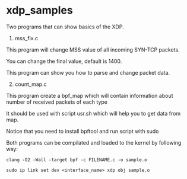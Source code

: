 # xdp_samples
Two programs that can show basics of the XDP. 
1. mss_fix.c

This program will change MSS value of all incoming SYN-TCP packets. 

You can change the final value, default is 1400.
 
This program can show you how to parse and change packet data.
 
 2. count_map.c

This program create a bpf_map which will contain information about number of received packets of each type

It should be used with script usr.sh which will help you to get data from map. 

Notice that you need to install bpftool and run script with sudo


Both programs can be compilated and loaded to the kernel by following way:

    clang -O2 -Wall -target bpf -c FILENAME.c -o sample.o 
 
    sudo ip link set dev <interface_name> xdp obj sample.o
